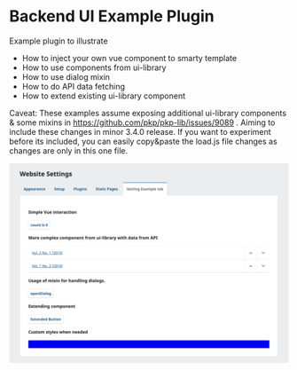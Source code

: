 # Backend UI Example Plugin
Example plugin to illustrate
- How to inject your own vue component to smarty template
- How to use components from ui-library
- How to use dialog mixin
- How to do API data fetching
- How to extend existing ui-library component

Caveat: These examples assume exposing additional ui-library components & some mixins in https://github.com/pkp/pkp-lib/issues/9089 . Aiming to include these changes in minor 3.4.0 release. If you want to experiment before its included, you can easily copy&paste the load.js file changes as changes are only in this one file.

![image illustrating plugin example ui](docs/plugin_ui.png)
